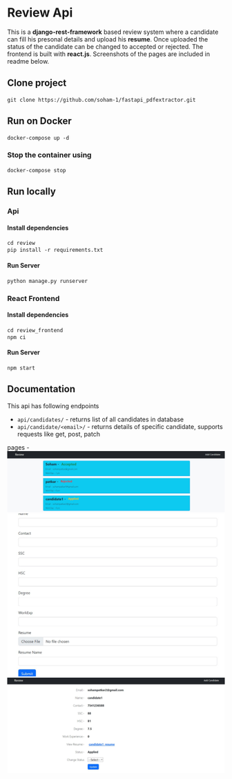 # Review Api
This is a **django-rest-framework** based review system where a candidate can fill his presonal details and upload his **resume**.
Once uploaded the status of the candidate can be changed to accepted or rejected. The frontend is built with **react.js**. Screenshots of the pages are included in readme below.

## Clone project
```
git clone https://github.com/soham-1/fastapi_pdfextractor.git
```

## Run on Docker
```
docker-compose up -d
```

### Stop the container using
```
docker-compose stop
```

## Run locally
### Api
#### Install dependencies
```
cd review
pip install -r requirements.txt
```

#### Run Server
```
python manage.py runserver
```
### React Frontend
#### Install dependencies
```
cd review_frontend
npm ci
```

#### Run Server
```
npm start
```

## Documentation
This api has following endpoints
* ```api/candidates/``` - returns list of all candidates in database
* ```api/candidate/<email>/``` - returns details of specific candidate, supports requests like get, post, patch

pages -
![Home page.JPG](/screenshots/Home_page.jpg)
![create candidate.JPG](/screenshots/create_candidate.jpg)
![update candidate.JPG](/screenshots/update_candidate.jpg)